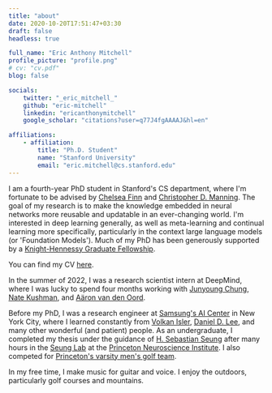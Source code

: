 ```yaml
---
title: "about"
date: 2020-10-20T17:51:47+03:30
draft: false
headless: true

full_name: "Eric Anthony Mitchell"
profile_picture: "profile.png"
# cv: "cv.pdf"
blog: false

socials:
    twitter: "_eric_mitchell_"
    github: "eric-mitchell"
    linkedin: "ericanthonymitchell"
    google_scholar: "citations?user=q77J4fgAAAAJ&hl=en"

affiliations:
    - affiliation:
        title: "Ph.D. Student"
        name: "Stanford University"
        email: "eric.mitchell@cs.stanford.edu"
---
```


I am a fourth-year PhD student in Stanford's CS department, where I'm fortunate to be advised by [Chelsea Finn][1] and [Christopher D. Manning][2]. The goal of my research is to make the knowledge embedded in neural networks more reusable and updatable in an ever-changing world. I'm interested in deep learning generally, as well as meta-learning and continual learning more specifically, particularly in the context large language models (or 'Foundation Models'). Much of my PhD has been generously supported by a [Knight-Hennessy Graduate Fellowship][KH].

You can find my CV [here][CV].

In the summer of 2022, I was a research scientist intern at DeepMind, where I was lucky to spend four months working with [Junyoung Chung][junyoung], [Nate Kushman][nate], and [Aäron van den Oord][aaron].

Before my PhD, I was a research engineer at [Samsung's AI Center][5] in New York City, where I learned constantly from [Volkan Isler][6], [Daniel D. Lee][7], and many other wonderful (and patient) people. As an undergraduate, I completed my thesis under the guidance of [H. Sebastian Seung][10] after many hours in the [Seung Lab][8] at the [Princeton Neuroscience Institute][9]. I also competed for [Princeton's varsity men's golf team][X].

In my free time, I make music for guitar and voice. I enjoy the outdoors, particularly golf courses and mountains.


[1]: https://ai.stanford.edu/~cbfinn/
[2]: https://nlp.stanford.edu/manning/
[3]: https://ai.stanford.edu
[4]: https://nlp.stanford.edu
[5]: https://research.samsung.com/aicenter_ny
[6]: https://www-users.cse.umn.edu/~isler/
[7]: https://tech.cornell.edu/people/daniel-d-lee-2/
[8]: https://seunglab.org
[9]: http://pni.princeton.edu
[10]: http://pni.princeton.edu/faculty/h.-sebastian-seung

[KH]: https://knight-hennessy.stanford.edu
[A]: https://iclr.cc
[B]: https://icml.cc
[C]: https://aaai.org
[D]: https://www.ieee-ras.org/conferences-workshops/fully-sponsored/icra
[E]: https://www.ieee-ras.org/conferences-workshops/financially-co-sponsored/iros
[F]: https://www.robot-learning.org
[X]: https://twitter.com/princetongolf
[CV]: cv.pdf
[junyoung]: https://sites.google.com/view/junyoung-ai/
[nate]: http://www.kushman.org/
[aaron]: https://avdnoord.github.io/homepage/